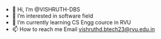 - 👋 Hi, I’m @VISHRUTH-DBS
- 👀 I’m interested in software field
- 🌱 I’m currently learning CS Engg cource in RVU
- 📫 How to reach me Email vishruthd.btech23@rvu.edu.in

<!---
VISHRUTH-DBS/VISHRUTH-DBS is a ✨ special ✨ repository because its `README.md` (this file) appears on your GitHub profile.
You can click the Preview link to take a look at your changes.
--->
